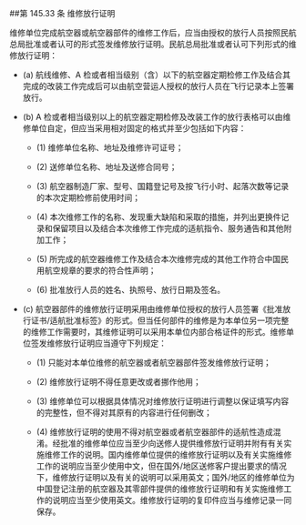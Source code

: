 ##第 145.33 条 维修放行证明

维修单位完成航空器或航空器部件的维修工作后，应当由授权的放行人员按照民航总局批准或者认可的形式签发维修放行证明。民航总局批准或者认可下列形式的维修放行证明：

- (a) 航线维修、A 检或者相当级别（含）以下的航空器定期检修工作及结合其完成的改装工作完成后可以由航空营运人授权的放行人员在飞行记录本上签署放行。

- (b)  A 检或者相当级别以上的航空器定期检修及改装工作的放行表格可以由维修单位自定，但应当采用相对固定的格式并至少包括如下内容：

  + (1)   维修单位名称、地址及维修许可证号；

  + (2)   送修单位名称、地址及送修合同号；

  + (3)   航空器制造厂家、型号、国籍登记号及按飞行小时、起落次数等记录的本次定期检修前使用时间；

  + (4)   本次维修工作的名称、发现重大缺陷和采取的措施，并列出更换件记录和保留项目以及结合本次维修工作完成的适航指令、服务通告和其他附加工作；

  + (5)   所完成的航空器维修工作及结合本次维修完成的其他工作符合中国民用航空规章的要求的符合性声明；

  + (6)   批准放行人员的姓名、执照号、放行日期及签名。

- (c) 航空器部件的维修放行证明采用由维修单位授权的放行人员签署《批准放行证书/适航批准标签》的形式。但当任何部件的维修是为本单位另一项完整的维修工作需要时，其维修证明可以采用本单位内部合格证件的形式。维修单位签发维修放行证明应当遵守下列规定：

  + (1)   只能对本单位维修的航空器或者航空器部件签发维修放行证明；

  + (2)   维修放行证明不得任意更改或者挪作他用；

  + (3)   维修单位可以根据具体情况对维修放行证明进行调整以保证填写内容的完整性，但不得对其原有的内容进行任何删改；

  + (4)   维修放行证明的使用不得对航空器或者航空器部件的适航性造成混淆。经批准的维修单位应当至少向送修人提供维修放行证明并附有有关实施维修工作的说明。国内维修单位提供的维修放行证明以及有关实施维修工作的说明应当至少使用中文，但在国外/地区送修客户提出要求的情况下，维修放行证明以及有关的说明可以采用英文；国外/地区的维修单位为中国登记注册的航空器及其零部件提供的维修放行证明和有关实施维修工作的说明应当至少使用英文。维修放行证明的复印件应当与维修记录一同保存。
